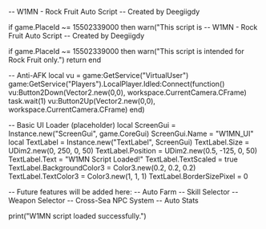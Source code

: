 -- W1MN - Rock Fruit Auto Script
-- Created by Deegiigdy

if game.PlaceId ~= 15502339000 then
    warn("This script is -- W1MN - Rock Fruit Auto Script
-- Created by Deegiigdy

if game.PlaceId ~= 15502339000 then
    warn("This script is intended for Rock Fruit only.")
    return
end

-- Anti-AFK
local vu = game:GetService("VirtualUser")
game:GetService("Players").LocalPlayer.Idled:Connect(function()
    vu:Button2Down(Vector2.new(0,0), workspace.CurrentCamera.CFrame)
    task.wait(1)
    vu:Button2Up(Vector2.new(0,0), workspace.CurrentCamera.CFrame)
end)

-- Basic UI Loader (placeholder)
local ScreenGui = Instance.new("ScreenGui", game.CoreGui)
ScreenGui.Name = "W1MN_UI"
local TextLabel = Instance.new("TextLabel", ScreenGui)
TextLabel.Size = UDim2.new(0, 250, 0, 50)
TextLabel.Position = UDim2.new(0.5, -125, 0, 50)
TextLabel.Text = "W1MN Script Loaded!"
TextLabel.TextScaled = true
TextLabel.BackgroundColor3 = Color3.new(0.2, 0.2, 0.2)
TextLabel.TextColor3 = Color3.new(1, 1, 1)
TextLabel.BorderSizePixel = 0

-- Future features will be added here:
-- Auto Farm
-- Skill Selector
-- Weapon Selector
-- Cross-Sea NPC System
-- Auto Stats

print("W1MN script loaded successfully.")
